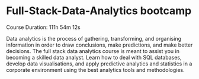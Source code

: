 # Full-Stack-Data-Analytics bootcamp


Course Duration: 111h 54m 12s

Data analytics is the process of gathering, transforming, and organising information in order to draw conclusions, make predictions, and make better decisions. The full stack data analytics course is meant to assist you in becoming a skilled data analyst. Learn how to deal with SQL databases, develop data visualisations, and apply predictive analytics and statistics in a corporate environment using the best analytics tools and methodologies.
